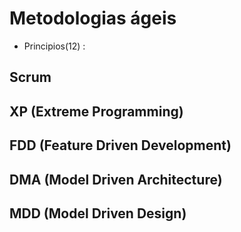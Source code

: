 # Metodologias ágeis

- Principios(12) :

## Scrum

## XP (Extreme Programming)

## FDD (Feature Driven Development)

## DMA (Model Driven Architecture)

## MDD (Model Driven Design)
